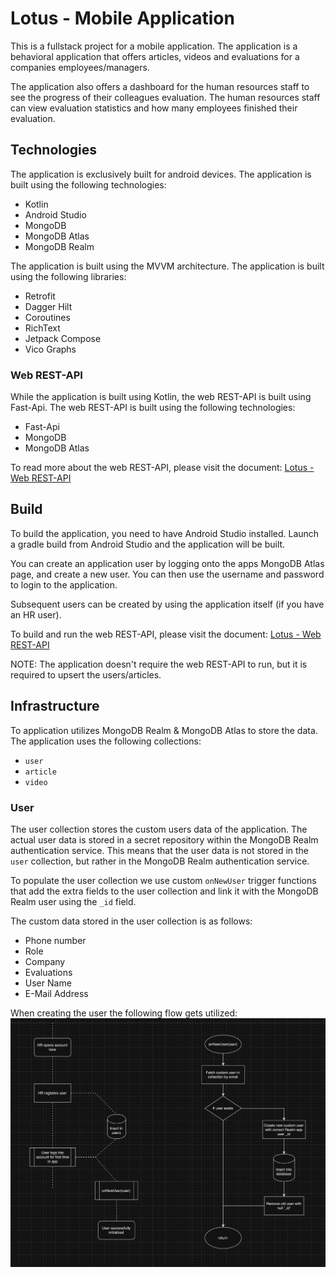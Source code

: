 # Lotus - Mobile Application

This is a fullstack project for a mobile application. The application is a behavioral application that offers articles, videos and evaluations for a companies employees/managers.

The application also offers a dashboard for the human resources staff to see the progress of their colleagues evaluation. The human resources staff can view evaluation statistics and how many employees finished their evaluation.

## Technologies

The application is exclusively built for android devices. The application is built using the following technologies:

- Kotlin
- Android Studio
- MongoDB
- MongoDB Atlas
- MongoDB Realm

The application is built using the MVVM architecture. The application is built using the following libraries:

- Retrofit
- Dagger Hilt
- Coroutines
- RichText
- Jetpack Compose
- Vico Graphs

### Web REST-API

While the application is built using Kotlin, the web REST-API is built using Fast-Api. The web REST-API is built using the following technologies:

- Fast-Api
- MongoDB
- MongoDB Atlas

To read more about the web REST-API, please visit the document: [Lotus - Web REST-API](./server/README.md)

## Build

To build the application, you need to have Android Studio installed. Launch a gradle build from Android Studio and the application will be built.

You can create an application user by logging onto the apps MongoDB Atlas page, and create a new user. You can then use the username and password to login to the application.

Subsequent users can be created by using the application itself (if you have an HR user).

To build and run the web REST-API, please visit the document: [Lotus - Web REST-API](./server/README.md)

NOTE: The application doesn't require the web REST-API to run, but it is required to upsert the users/articles.

## Infrastructure

To application utilizes MongoDB Realm & MongoDB Atlas to store the data. The application uses the following collections:

- `user`
- `article`
- `video`

### User

The user collection stores the custom users data of the application. The actual user data is stored in a secret repository within the MongoDB Realm authentication service. This means that the user data is not stored in the `user` collection, but rather in the MongoDB Realm authentication service.

To populate the user collection we use custom `onNewUser` trigger functions that add the extra fields to the user collection and link it with the MongoDB Realm user using the `_id` field.

The custom data stored in the user collection is as follows:

- Phone number
- Role
- Company
- Evaluations
- User Name
- E-Mail Address

When creating the user the following flow gets utilized:
![infrastructure](./docs/infrastructure.png)

